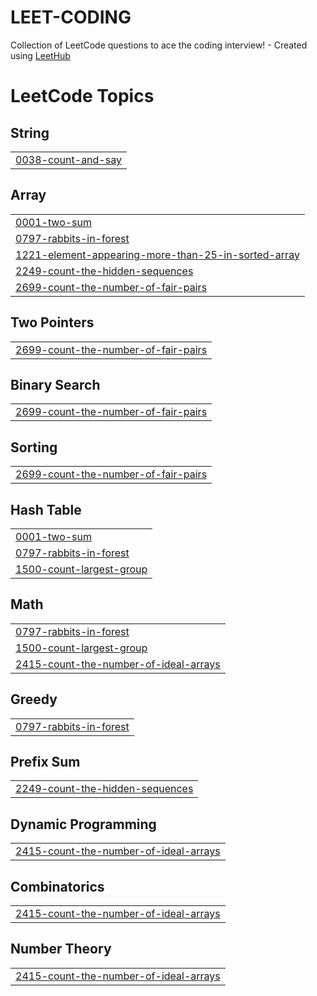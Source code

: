 # LEET-CODING
Collection of LeetCode questions to ace the coding interview! - Created using [LeetHub](https://github.com/QasimWani/LeetHub)

<!---LeetCode Topics Start-->
# LeetCode Topics
## String
|  |
| ------- |
| [0038-count-and-say](https://github.com/SriRajyaLakshmi38/LEET-CODING/tree/master/0038-count-and-say) |
## Array
|  |
| ------- |
| [0001-two-sum](https://github.com/SriRajyaLakshmi38/LEET-CODING/tree/master/0001-two-sum) |
| [0797-rabbits-in-forest](https://github.com/SriRajyaLakshmi38/LEET-CODING/tree/master/0797-rabbits-in-forest) |
| [1221-element-appearing-more-than-25-in-sorted-array](https://github.com/SriRajyaLakshmi38/LEET-CODING/tree/master/1221-element-appearing-more-than-25-in-sorted-array) |
| [2249-count-the-hidden-sequences](https://github.com/SriRajyaLakshmi38/LEET-CODING/tree/master/2249-count-the-hidden-sequences) |
| [2699-count-the-number-of-fair-pairs](https://github.com/SriRajyaLakshmi38/LEET-CODING/tree/master/2699-count-the-number-of-fair-pairs) |
## Two Pointers
|  |
| ------- |
| [2699-count-the-number-of-fair-pairs](https://github.com/SriRajyaLakshmi38/LEET-CODING/tree/master/2699-count-the-number-of-fair-pairs) |
## Binary Search
|  |
| ------- |
| [2699-count-the-number-of-fair-pairs](https://github.com/SriRajyaLakshmi38/LEET-CODING/tree/master/2699-count-the-number-of-fair-pairs) |
## Sorting
|  |
| ------- |
| [2699-count-the-number-of-fair-pairs](https://github.com/SriRajyaLakshmi38/LEET-CODING/tree/master/2699-count-the-number-of-fair-pairs) |
## Hash Table
|  |
| ------- |
| [0001-two-sum](https://github.com/SriRajyaLakshmi38/LEET-CODING/tree/master/0001-two-sum) |
| [0797-rabbits-in-forest](https://github.com/SriRajyaLakshmi38/LEET-CODING/tree/master/0797-rabbits-in-forest) |
| [1500-count-largest-group](https://github.com/SriRajyaLakshmi38/LEET-CODING/tree/master/1500-count-largest-group) |
## Math
|  |
| ------- |
| [0797-rabbits-in-forest](https://github.com/SriRajyaLakshmi38/LEET-CODING/tree/master/0797-rabbits-in-forest) |
| [1500-count-largest-group](https://github.com/SriRajyaLakshmi38/LEET-CODING/tree/master/1500-count-largest-group) |
| [2415-count-the-number-of-ideal-arrays](https://github.com/SriRajyaLakshmi38/LEET-CODING/tree/master/2415-count-the-number-of-ideal-arrays) |
## Greedy
|  |
| ------- |
| [0797-rabbits-in-forest](https://github.com/SriRajyaLakshmi38/LEET-CODING/tree/master/0797-rabbits-in-forest) |
## Prefix Sum
|  |
| ------- |
| [2249-count-the-hidden-sequences](https://github.com/SriRajyaLakshmi38/LEET-CODING/tree/master/2249-count-the-hidden-sequences) |
## Dynamic Programming
|  |
| ------- |
| [2415-count-the-number-of-ideal-arrays](https://github.com/SriRajyaLakshmi38/LEET-CODING/tree/master/2415-count-the-number-of-ideal-arrays) |
## Combinatorics
|  |
| ------- |
| [2415-count-the-number-of-ideal-arrays](https://github.com/SriRajyaLakshmi38/LEET-CODING/tree/master/2415-count-the-number-of-ideal-arrays) |
## Number Theory
|  |
| ------- |
| [2415-count-the-number-of-ideal-arrays](https://github.com/SriRajyaLakshmi38/LEET-CODING/tree/master/2415-count-the-number-of-ideal-arrays) |
<!---LeetCode Topics End-->